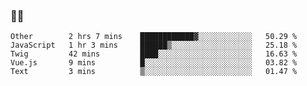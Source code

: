 ### 👨‍💻

<!--START_SECTION:waka-->
```text
Other        2 hrs 7 mins    ████████████▓░░░░░░░░░░░░   50.29 % 
JavaScript   1 hr 3 mins     ██████▒░░░░░░░░░░░░░░░░░░   25.18 % 
Twig         42 mins         ████░░░░░░░░░░░░░░░░░░░░░   16.63 % 
Vue.js       9 mins          █░░░░░░░░░░░░░░░░░░░░░░░░   03.82 % 
Text         3 mins          ▒░░░░░░░░░░░░░░░░░░░░░░░░   01.47 % 
```
<!--END_SECTION:waka-->
